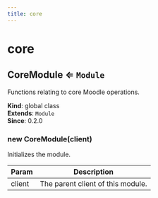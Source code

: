 ```yaml
---
title: core
---
```


# core

<a name="CoreModule"></a>

## CoreModule ⇐ <code>Module</code>

Functions relating to core Moodle operations.

**Kind**: global class  
**Extends**: <code>Module</code>  
**Since**: 0.2.0  
<a name="new_CoreModule_new"></a>

### new CoreModule(client)

Initializes the module.

| Param  | Description                       |
| ------ | --------------------------------- |
| client | The parent client of this module. |
